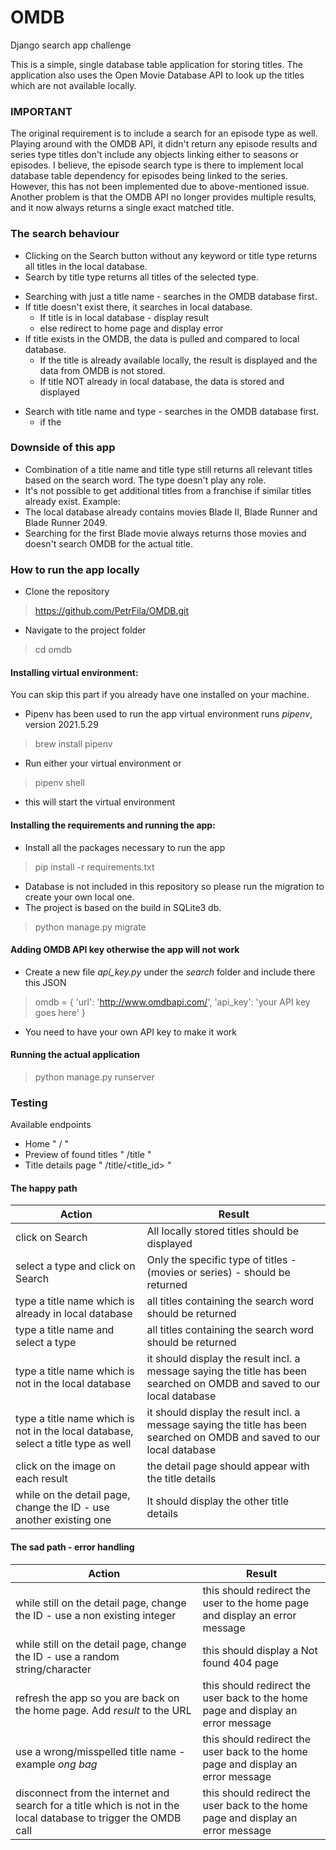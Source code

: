 # OMDB
Django search app challenge

This is a simple, single database table application for storing titles.
The application also uses the Open Movie Database API to look up the titles which are not available locally.

### IMPORTANT 
The original requirement is to include a search for an episode type as well. Playing around with the OMDB API, it didn't return any episode results and series type titles don't include any objects linking either to seasons or episodes.
I believe, the episode search type is there to implement local database table dependency for episodes being linked to the series.
However, this has not been implemented due to above-mentioned issue.
Another problem is that the OMDB API no longer provides multiple results, and it now always returns a single exact matched title.

### The search behaviour
* Clicking on the Search button without any keyword or title type returns all titles in the local database.
* Search by title type returns all titles of the selected type.

+ Searching with just a title name - searches in the OMDB database first. 
+ If title doesn't exist there, it searches in local database.
  + If title is in local database - display result
  + else redirect to home page and display error
+ If title exists in the OMDB, the data is pulled and compared to local database.
  + If the title is already available locally, the result is displayed and the data from OMDB is not stored.
  + If title NOT already in local database, the data is stored and displayed

* Search with title name and type - searches in the OMDB database first.
  * if the  

    
### Downside of this app
* Combination of a title name and title type still returns all relevant titles based on the search word. The type doesn't play any role.
* It's not possible to get additional titles from a franchise if similar titles already exist.
Example:
* The local database already contains movies Blade II, Blade Runner and Blade Runner 2049.
* Searching for the first Blade movie always returns those movies and doesn't search OMDB for the actual title.

### How to run the app locally
* Clone the repository
> https://github.com/PetrFila/OMDB.git 
* Navigate to the project folder
> cd omdb

#### Installing virtual environment:
You can skip this part if you already have one installed on your machine.
* Pipenv has been used to run the app
virtual environment runs *pipenv*, version 2021.5.29
> brew install pipenv

* Run either your virtual environment or 
> pipenv shell
- this will start the virtual environment

#### Installing the requirements and running the app:
* Install all the packages necessary to run the app
> pip install -r requirements.txt

* Database is not included in this repository so please run the migration to create your own local one.
* The project is based on the build in SQLite3 db.
> python manage.py migrate

#### Adding OMDB API key otherwise the app will not work
* Create a new file *api_key.py* under the *search* folder and include there this JSON
> omdb = {
    'url': 'http://www.omdbapi.com/',
    'api_key': 'your API key goes here'
}
* You need to have your own API key to make it work

#### Running the actual application
> python manage.py runserver

### Testing
Available endpoints
* Home " / "
* Preview of found titles " /title "
* Title details page " /title/<title_id> "

#### The happy path
| Action | Result |
|--------|--------|
|click on Search|All locally stored titles should be displayed|
|select a type and click on Search|Only the specific type of titles - (movies or series) - should be returned|
|type a title name which is already in local database|all titles containing the search word should be returned|
|type a title name and select a type|all titles containing the search word should be returned|
|type a title name which is not in the local database|it should display the result incl. a message saying the title has been searched on OMDB and saved to our local database|
|type a title name which is not in the local database, select a title type as well|it should display the result incl. a message saying the title has been searched on OMDB and saved to our local database|
|click on the image on each result|the detail page should appear with the title details|
|while on the detail page, change the ID - use another existing one|It should display the other title details|

#### The sad path - error handling
| Action | Result |
|--------|--------|
|while still on the detail page, change the ID - use a non existing integer|this should redirect the user to the home page and display an error message|
|while still on the detail page, change the ID - use a random string/character|this should display a Not found 404 page|
|refresh the app so you are back on the home page. Add *result* to the URL|this should redirect the user back to the home page and display an error message|
|use a wrong/misspelled title name - example *ong bag*|this should redirect the user back to the home page and display an error message|
|disconnect from the internet and search for a title which is not in the local database to trigger the OMDB call|this should redirect the user back to the home page and display an error message|